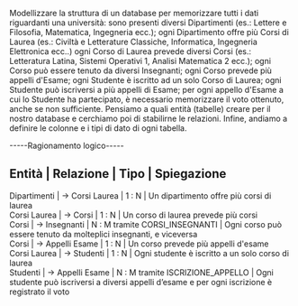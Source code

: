 Modellizzare la struttura di un database per memorizzare tutti i dati riguardanti una università:
sono presenti diversi Dipartimenti (es.: Lettere e Filosofia, Matematica, Ingegneria ecc.);
ogni Dipartimento offre più Corsi di Laurea (es.: Civiltà e Letterature Classiche, Informatica, Ingegneria Elettronica ecc..)
ogni Corso di Laurea prevede diversi Corsi (es.: Letteratura Latina, Sistemi Operativi 1, Analisi Matematica 2 ecc.);
ogni Corso può essere tenuto da diversi Insegnanti;
ogni Corso prevede più appelli d'Esame;
ogni Studente è iscritto ad un solo Corso di Laurea;
ogni Studente può iscriversi a più appelli di Esame;
per ogni appello d'Esame a cui lo Studente ha partecipato, è necessario memorizzare il voto ottenuto, anche se non sufficiente.
Pensiamo a quali entità (tabelle) creare per il nostro database e cerchiamo poi di stabilirne le relazioni. Infine, andiamo a definire le colonne e i tipi di dato di ogni tabella.

-----Ragionamento logico-----

Entità        |  Relazione        |  Tipo                              |  Spiegazione                                                                                      
------------------------------------------------------------------------------------------------------------------------------------------------------------------------
Dipartimenti  |  → Corsi Laurea   |  1 : N                             |  Un dipartimento offre più corsi di laurea                                                        
Corsi Laurea  |  → Corsi          |  1 : N                             |  Un corso di laurea prevede più corsi                                                             
Corsi         |  → Insegnanti     |  N : M tramite CORSI_INSEGNANTI    |  Ogni corso può essere tenuto da molteplici insegnanti, e viceversa                               
Corsi         |  → Appelli Esame  |  1 : N                             |  Un corso prevede più appelli d'esame                                                             
Corsi Laurea  |  → Studenti       |  1 : N                             |  Ogni studente è iscritto a un solo corso di laurea                                               
Studenti      |  → Appelli Esame  |  N : M tramite ISCRIZIONE_APPELLO  |  Ogni studente può iscriversi a diversi appelli d’esame e per ogni iscrizione è registrato il voto